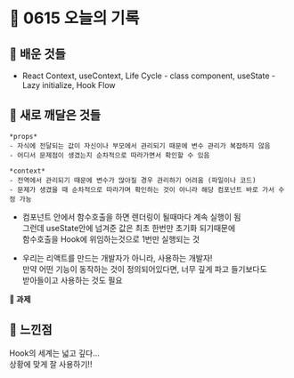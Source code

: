 # 🧸 0615 오늘의 기록
## 💙 배운 것들
* React Context, useContext, Life Cycle - class component, useState - Lazy initialize, Hook Flow

## 💚 새로 깨달은 것들
```
*props*   
- 자식에 전달되는 값이 자신이나 부모에서 관리되기 때문에 변수 관리가 복잡하지 않음   
- 어디서 문제점이 생겼는지 순차적으로 따라가면서 확인할 수 있음   

*context*     
- 전역에서 관리되기 때문에 변수가 많아질 경우 관리하기 어려움 (파일이나 코드)
- 문제가 생겼을 때 순차적으로 따라가며 확인하는 것이 아니라 해당 컴포넌트 바로 가서 수정 가능
```

* 컴포넌트 안에서 함수호출을 하면 렌더링이 될때마다 계속 실행이 됨   
그런데 useState안에 넘겨준 값은 최초 한번만 초기화 되기때문에   
함수호출을 Hook에 위임하는것으로 1번만 실행되는 것

* 우리는 리액트를 만드는 개발자가 아니라, 사용하는 개발자!   
만약 어떤 기능이 동작하는 것이 정의되어있다면, 너무 깊게 파고 들기보다도   
받아들이고 사용하는 것도 필요

**📍 과제**

## 💜 느낀점
Hook의 세계는 넓고 깊다...   
상황에 맞게 잘 사용하기!!


